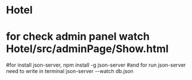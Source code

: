 ﻿# Hotel
# for check admin panel watch Hotel/src/adminPage/Show.html
#for install json-server, npm install -g json-server
#and for run json-server need to write in terminal json-server --watch db.json

